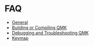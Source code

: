 # FAQ

* [General](faq_general.md)
* [Building or Compiling QMK](faq_build.md)
* [Debugging and Troubleshooting QMK](faq_debug.md)
* [Keymap](faq_keymap.md)

